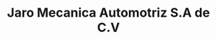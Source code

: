 ---
title: "Jaro Mecanica Automotriz S.A de C.V"
url: /ciudad-de-mexico/jaro-mecanica-automotriz-s-a-de-c-v/
shop: Autowerkstatt
---